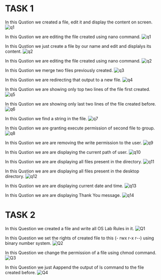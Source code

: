 # TASK 1
In this Qustion we created a file, edit it and display the content on screen.
![q1](OSLab3picsTask1/1.png)

In this Qustion we are editing the file created using nano command.
![q1](OSLab3picsTask1/1.2.png)

In this Qustion we just create a file by our name and edit and displalys its content.
![q2](OSLab3picsTask1/2.png)

In this Qustion we are editing the file created using nano command.
![q2](OSLab3picsTask1/2.2.png)

In this Qustion  we merge two files previously created.
![q3](OSLab3picsTask1/3-4.png)

In this Qustion we are redirecting that output to a new file.
![q4](OSLab3picsTask1/4.png)

In this Qustion we are showing only top two lines of the file first created.
![q5](OSLab3picsTask1/5.png)

In this Qustion we are showing only last two lines of the file created before.
![q6](OSLab3picsTask1/6.png)

In this Qustion we find a string in the file.
![q7](OSLab3picsTask1/7.png)

In this Qustion we are granting execute permission of second file to group.
![q8](OSLab3picsTask1/8.png)

In this Qustion we are are removing the write permission to the user.
![q9](OSLab3picsTask1/9.png)

In this Qustion we are are displaying the current path of user.
![q10](OSLab3picsTask1/10.png)

In this Qustion we are are displaying all files present in the directory.
![q11](OSLab3picsTask11/11.png)

In this Qustion we are are displaying all files present in the desktop directory.
![q12](OSLab3picsTask1/12.png)

In this Qustion we are are displaying current date and time.
![q13](OSLab3picsTask1/13.png)

In this Qustion we are are displaying Thank You message.
![q14](OSLab3picsTask1/14.png)

# TASK 2

In this Question we created a file and write all OS Lab Rules in it.
![Q1](OSLAB3TASKS2pics/1.png)

In this Question we set the rights of created file to this (- rwx r-x r--) using binary number system.
![Q2](OSLAB3TASKS2pics/2.png)

In this Question we change the permission of a file using chmod command.
![Q3](OSLAB3TASKS2pics/3.png)

In this Question we just Aappend the output of ls command to the file created before.
![Q4](OSLAB3TASKS2pics/5.png)